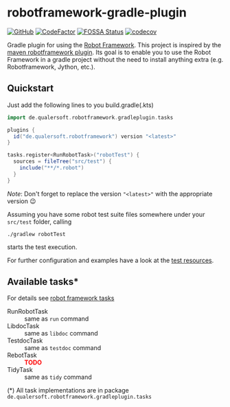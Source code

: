 robotframework-gradle-plugin
============================

[![GitHub](https://img.shields.io/github/license/qualersoft/robotframework-gradle-plugin)](https://github.com/qualersoft/robotframework-gradle-plugin/blob/master/LICENSE)
[![CodeFactor](https://www.codefactor.io/repository/github/qualersoft/robotframework-gradle-plugin/badge?s=2996b4322bfcdca3d8e6250191d67a1410cf3a16)](https://www.codefactor.io/repository/github/qualersoft/robotframework-gradle-plugin)
[![FOSSA Status](https://app.fossa.com/api/projects/git%2Bgithub.com%2Fqualersoft%2Frobot-gradle-plugin.svg?type=shield)](https://app.fossa.com/projects/git%2Bgithub.com%2Fqualersoft%2Frobot-gradle-plugin?ref=badge_shield)
[![codecov](https://codecov.io/gh/qualersoft/robotframework-gradle-plugin/branch/master/graph/badge.svg?token=Z5CT2C7LN1)](https://codecov.io/gh/qualersoft/robotframework-gradle-plugin)

Gradle plugin for using the [Robot Framework](https://robotframework.org/).
This project is inspired by the [maven robotframework plugin](https://github.com/robotframework/MavenPlugin).
Its goal is to enable you to use the Robot Framework in a gradle project without the need to install anything extra
(e.g. Robotframework, Jython, etc.).

Quickstart
----------
Just add the following lines to you build.gradle(.kts)
```groovy
import de.qualersoft.robotframework.gradleplugin.tasks

plugins {
  id("de.qualersoft.robotframework") version "<latest>"
}

tasks.register<RunRobotTask>("robotTest") {
  sources = fileTree("src/test") {
    include("**/*.robot")
  }
}
```
_Note_: Don't forget to replace the version `"<latest>"` with the appropriate version :wink:

Assuming you have some robot test suite files somewhere under your `src/test` folder, calling
```shell
./gradlew robotTest
```
starts the test execution.

For further configuration and examples have a look at the [test resources](src/funcTest/resources).

Available tasks*
---------------
For details see [robot framework tasks](http://robotframework.org/robotframework/#built-in-tools)
<dl>
  <dt>RunRobotTask</dt>
  <dd>same as <code>run</code> command</dd>
  <dt>LibdocTask</dt>
  <dd>same as <code>libdoc</code> command</dd>
  <dt>TestdocTask</dt>
  <dd>same as <code>testdoc</code> command</dd>
  <dt>RebotTask</dt>
  <dd style="color:red; font-weight:bold;">TODO</dd>
  <dt>TidyTask</dt>
  <dd>same as <code>tidy</code> command</dd>
</dl>

(*) All task implementations are in package `de.qualersoft.robotframework.gradleplugin.tasks`